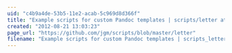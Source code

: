 ```yaml
---
uid: "c4b9a4de-53b5-11e2-acab-5c969d8d366f"
title: "Example scripts for custom Pandoc templates | scripts/letter at master  jgm/scripts  GitHub"
created: "2012-08-21 13:03:23"
page_url: "https://github.com/jgm/scripts/blob/master/letter"
filename: "Example scripts for custom Pandoc templates | scripts_letter at master  jgm_scripts  GitHub.html"
---
```

